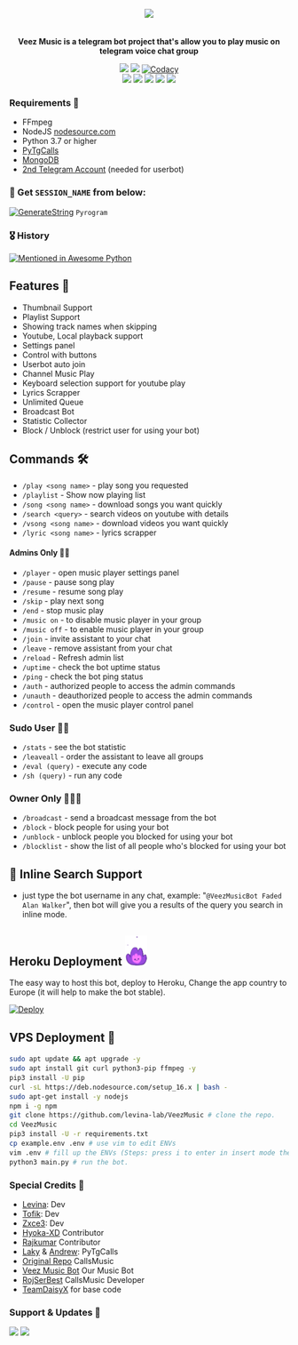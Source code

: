 <p align="center"><a href="https://t.me/VeezMusicBot"><img src="https://github.com/levina-lab/VeezMusic/raw/main/etc/veezlogo.png"></a></p>
<p align="center">
    <br><b>Veez Music is a telegram bot project that's allow you to play music on telegram voice chat group</b><br>
</p>
<p align="center">
    <a href="https://www.python.org/" alt="made-with-python"> <img src="https://img.shields.io/badge/Made%20with-Python-black.svg?style=flat-square&logo=python&logoColor=blue&color=red" /></a>
    <a href="https://github.com/levina-lab/VeezMusic/graphs/commit-activity" alt="Maintenance"> <img src="https://img.shields.io/badge/Maintained%3F-yes-red.svg?style=flat-square" /></a>
    <a href="https://app.codacy.com/gh/levina-lab/VeezMusic/dashboard"> <img src="https://img.shields.io/codacy/grade/a723cb464d5a4d25be3152b5d71de82d?color=red&logo=codacy&style=flat-square" alt="Codacy" /></a><br>
    <a href="https://github.com/levina-lab/VeezMusic"> <img src="https://img.shields.io/github/repo-size/levina-lab/VeezMusic?color=red&logo=github&logoColor=blue&style=flat-square" /></a>
    <a href="https://github.com/levina-lab/VeezMusic/commits/main"> <img src="https://img.shields.io/github/last-commit/levina-lab/VeezMusic?color=red&logo=github&logoColor=blue&style=flat-square" /></a>
    <a href="https://github.com/levina-lab/VeezMusic/issues"> <img src="https://img.shields.io/github/issues/levina-lab/VeezMusic?color=red&logo=github&logoColor=blue&style=flat-square" /></a>
    <a href="https://github.com/levina-lab/VeezMusic/network/members"> <img src="https://img.shields.io/github/forks/levina-lab/VeezMusic?color=red&logo=github&logoColor=blue&style=flat-square" /></a>  
    <a href="https://github.com/levina-lab/VeezMusic/network/members"> <img src="https://img.shields.io/github/stars/levina-lab/VeezMusic?color=red&logo=github&logoColor=blue&style=flat-square" /></a>  
</p>

<h3>Requirements 📝</h3>

- FFmpeg
- NodeJS [nodesource.com](https://nodesource.com/)
- Python 3.7 or higher
- [PyTgCalls](https://github.com/pytgcalls/pytgcalls)
- [MongoDB](https://cloud.mongodb.com/)
- [2nd Telegram Account](https://telegram.org/blog/themes-accounts#multiple-accounts) (needed for userbot)

### 🧪 Get `SESSION_NAME` from below:

[![GenerateString](https://img.shields.io/badge/repl.it-generateString-yellowgreen)](https://replit.com/@levinalab/StringSession#main.py) ``Pyrogram``

### 🎖 History

[![Mentioned in Awesome Python](https://awesome.re/mentioned-badge.svg)](https://github.com/levina-lab/VeezMusic)

## Features 🔮

- Thumbnail Support
- Playlist Support
- Showing track names when skipping
- Youtube, Local playback support
- Settings panel
- Control with buttons
- Userbot auto join
- Channel Music Play
- Keyboard selection support for youtube play
- Lyrics Scrapper
- Unlimited Queue
- Broadcast Bot
- Statistic Collector
- Block / Unblock (restrict user for using your bot)

## Commands 🛠

- `/play <song name>` - play song you requested
- `/playlist` - Show now playing list
- `/song <song name>` - download songs you want quickly
- `/search <query>` - search videos on youtube with details
- `/vsong <song name>` - download videos you want quickly
- `/lyric <song name>` - lyrics scrapper

#### Admins Only 👷‍♂️
- `/player` - open music player settings panel
- `/pause` - pause song play
- `/resume` - resume song play
- `/skip` - play next song
- `/end` - stop music play
- `/music on` - to disable music player in your group
- `/music off` - to enable music player in your group
- `/join` - invite assistant to your chat
- `/leave` - remove assistant from your chat
- `/reload` - Refresh admin list
- `/uptime` - check the bot uptime status
- `/ping` - check the bot ping status
- `/auth` - authorized people to access the admin commands
- `/unauth` - deauthorized people to access the admin commands
- `/control` - open the music player control panel

### Sudo User 🧙‍♂️
- `/stats` - see the bot statistic
- `/leaveall` - order the assistant to leave all groups
- `/eval (query)` - execute any code
- `/sh (query)` - run any code

### Owner Only 👨🏻‍✈️
- `/broadcast` - send a broadcast message from the bot
- `/block` - block people for using your bot
- `/unblock` - unblock people you blocked for using your bot
- `/blocklist` - show the list of all people who's blocked for using your bot

## 🔎 Inline Search Support
- just type the bot username in any chat, example: "`@VeezMusicBot Faded Alan Walker`", then bot will give you a results of the query you search in inline mode.

## Heroku Deployment <img src="./etc/Kenpurple.gif" width="40px">
The easy way to host this bot, deploy to Heroku, Change the app country to Europe (it will help to make the bot stable).

[![Deploy](https://www.herokucdn.com/deploy/button.svg)](https://heroku.com/deploy?template=https://github.com/levina-lab/veezmusic)

## VPS Deployment 📡

```sh
sudo apt update && apt upgrade -y
sudo apt install git curl python3-pip ffmpeg -y
pip3 install -U pip
curl -sL https://deb.nodesource.com/setup_16.x | bash -
sudo apt-get install -y nodejs
npm i -g npm
git clone https://github.com/levina-lab/VeezMusic # clone the repo.
cd VeezMusic
pip3 install -U -r requirements.txt
cp example.env .env # use vim to edit ENVs
vim .env # fill up the ENVs (Steps: press i to enter in insert mode then edit the file. Press Esc to exit the editing mode then type :wq! and press Enter key to save the file).
python3 main.py # run the bot.
```

### Special Credits 💖
- [Levina](https://github.com/levina-lab): Dev
- [Tofik](https://github.com/tofikdn): Dev
- [Zxce3](https://github.com/Zxce3): Dev
- [Hyoka-XD](https://github.com/PratheekXD) Contributor
- [Rajkumar](https://github.com/Awesome-RJ) Contributor
- [Laky](https://github.com/Laky-64) & [Andrew](https://github.com/AndrewLaneX): PyTgCalls
- [Original Repo](https://github.com/callsmusic/callsmusic) CallsMusic
- [Veez Music Bot](https://t.me/veezmusicbot) Our Music Bot
- [RojSerBest](https://github.com/rojserbest) CallsMusic Developer
- [TeamDaisyX](https://github.com/TeamDaisyX) for base code

### Support & Updates 🎑
<a href="https://t.me/VeezSupportGroup"><img src="https://img.shields.io/badge/Join-Group%20Support-blue.svg?style=for-the-badge&logo=Telegram"></a> <a href="https://t.me/levinachannel"><img src="https://img.shields.io/badge/Join-Updates%20Channel-blue.svg?style=for-the-badge&logo=Telegram"></a>
